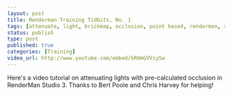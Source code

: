 ```yaml
--- 
layout: post
title: Renderman Training Tidbits, No. 1
tags: [attenuate, light, brickmap, occlusion, point based, renderman, slim, studio, tcl, training]
status: publish
type: post
published: true
categories: [Training]
video_url: http://www.youtube.com/embed/kRHmGVViySw
---
```

Here's a video tutorial on attenuating lights with pre-calculated occlusion in RenderMan Studio 3.
Thanks to Bert Poole and Chris Harvey for helping!